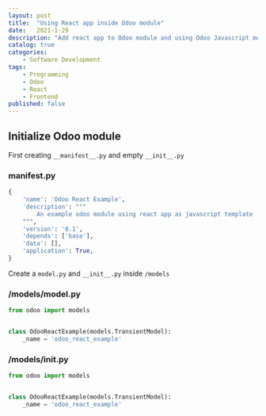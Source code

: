```yaml
---
layout: post
title:  "Using React app inside Odoo module"
date:   2021-1-29
description: "Add react app to Odoo module and using Odoo Javascript modules"
catalog: true
categories:
    - Software Development
tags:
    - Programming
    - Odoo
    - React
    - Frontend
published: false
---
```


## Initialize Odoo module

First creating `__manifest__.py` and empty `__init__.py`

### __manifest__.py

``` Python
{
    'name': 'Odoo React Example',
    'description': """
        An example odoo module using react app as javascript template
    """,
    'version': '0.1',
    'depends': ['base'],
    'data': [],
    'application': True,
}
```

Create a `model.py` and `__init__.py`  inside `/models`

### /models/model.py

``` python
from odoo import models


class OdooReactExample(models.TransientModel):
    _name = 'odoo_react_example'
```

### /models/__init__.py

``` python
from odoo import models


class OdooReactExample(models.TransientModel):
    _name = 'odoo_react_example'
```
